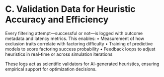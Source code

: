 # C. Validation Data for Heuristic Accuracy and Efficiency

Every filtering attempt—successful or not—is logged with outcome metadata and latency metrics. This enables:
• Measurement of how exclusion traits correlate with factoring difficulty
• Training of predictive models to score factoring success probability
• Feedback loops to adjust heuristics in real-time or across simulation iterations

These logs act as scientific validators for AI-generated heuristics, ensuring empirical support for optimization decisions.

